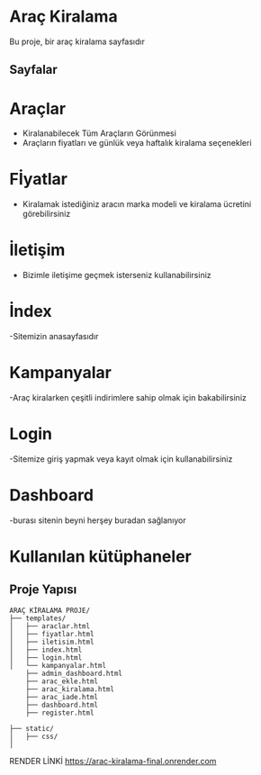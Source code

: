 # Araç Kiralama

Bu proje, bir araç kiralama sayfasıdır


## Sayfalar

# Araçlar
- Kiralanabilecek Tüm Araçların Görünmesi
- Araçların fiyatları ve günlük veya haftalık kiralama seçenekleri

# Fİyatlar
- Kiralamak istediğiniz aracın marka modeli ve kiralama ücretini görebilirsiniz

# İletişim
- Bizimle iletişime geçmek isterseniz kullanabilirsiniz

# İndex
-Sitemizin anasayfasıdır

# Kampanyalar
-Araç kiralarken çeşitli indirimlere sahip olmak için bakabilirsiniz

# Login
-Sitemize giriş yapmak veya kayıt olmak için kullanabilirsiniz

# Dashboard
-burası sitenin beyni herşey buradan sağlanıyor

# Kullanılan kütüphaneler




## Proje Yapısı

```
ARAÇ KİRALAMA PROJE/
├── templates/
│   ├── araclar.html
│   ├── fiyatlar.html
│   ├── iletisim.html
│   ├── index.html
│   ├── login.html
│   └── kampanyalar.html
    ├── admin_dashboard.html    
    ├── arac_ekle.html
    ├── arac_kiralama.html
    ├── arac_iade.html
    ├── dashboard.html
    ├── register.html

├── static/
│   ├── css/
│   
```


RENDER LİNKİ
https://arac-kiralama-final.onrender.com
